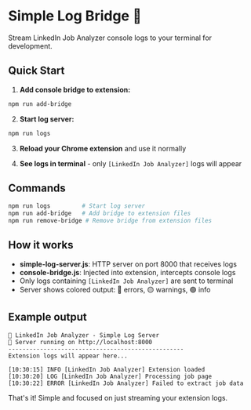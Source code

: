 # Simple Log Bridge 📡

Stream LinkedIn Job Analyzer console logs to your terminal for development.

## Quick Start

1. **Add console bridge to extension:**
```bash
npm run add-bridge
```

2. **Start log server:**
```bash
npm run logs
```

3. **Reload your Chrome extension** and use it normally

4. **See logs in terminal** - only `[LinkedIn Job Analyzer]` logs will appear

## Commands

```bash
npm run logs         # Start log server
npm run add-bridge   # Add bridge to extension files  
npm run remove-bridge # Remove bridge from extension files
```

## How it works

- **simple-log-server.js**: HTTP server on port 8000 that receives logs
- **console-bridge.js**: Injected into extension, intercepts console logs
- Only logs containing `[LinkedIn Job Analyzer]` are sent to terminal
- Server shows colored output: 🔴 errors, 🟡 warnings, 🟢 info

## Example output

```
🚀 LinkedIn Job Analyzer - Simple Log Server
📡 Server running on http://localhost:8000
--------------------------------------------------
Extension logs will appear here...

[10:30:15] INFO [LinkedIn Job Analyzer] Extension loaded
[10:30:20] LOG [LinkedIn Job Analyzer] Processing job page
[10:30:22] ERROR [LinkedIn Job Analyzer] Failed to extract job data
```

That's it! Simple and focused on just streaming your extension logs.